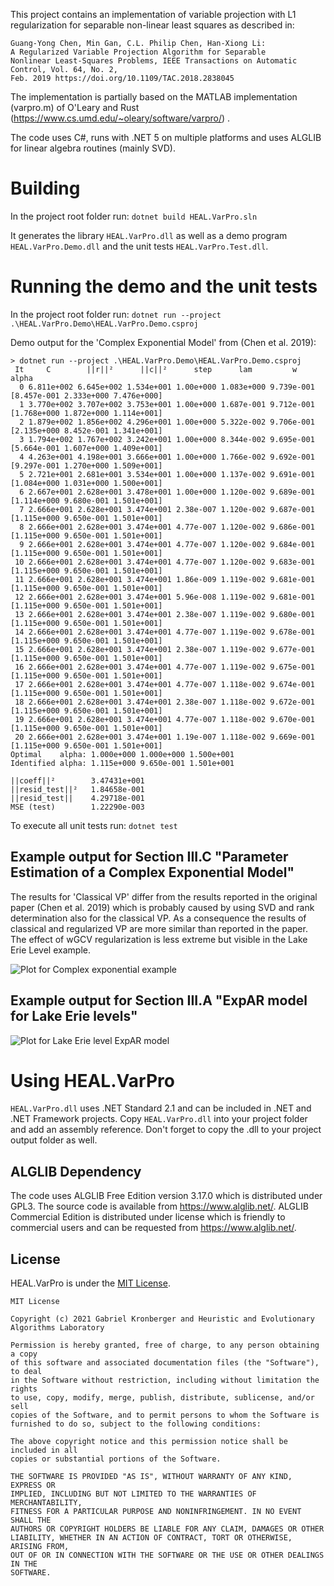 ﻿This project contains an implementation of variable projection with L1 regularization 
for separable non-linear least squares as described in: 

```
Guang-Yong Chen, Min Gan, C.L. Philip Chen, Han-Xiong Li: 
A Regularized Variable Projection Algorithm for Separable 
Nonlinear Least-Squares Problems, IEEE Transactions on Automatic Control, Vol. 64, No. 2,
Feb. 2019 https://doi.org/10.1109/TAC.2018.2838045
```

The implementation is partially based on the MATLAB implementation (varpro.m) of O'Leary and Rust (https://www.cs.umd.edu/~oleary/software/varpro/) . 

The code uses C#, runs with .NET 5 on multiple platforms and uses ALGLIB for linear algebra routines (mainly SVD).

# Building 

In the project root folder run: 
```dotnet build HEAL.VarPro.sln``` 

It generates the library ```HEAL.VarPro.dll``` as well as a demo program ```HEAL.VarPro.Demo.dll``` and the unit tests ```HEAL.VarPro.Test.dll```.

# Running the demo and the unit tests

In the project root folder run: 
```dotnet run --project .\HEAL.VarPro.Demo\HEAL.VarPro.Demo.csproj``` 

Demo output for the 'Complex Exponential Model' from (Chen et al. 2019): 
```
> dotnet run --project .\HEAL.VarPro.Demo\HEAL.VarPro.Demo.csproj
 It     C        ||r||²      ||c||²      step      lam         w                 alpha
  0 6.811e+002 6.645e+002 1.534e+001 1.00e+000 1.083e+000 9.739e-001 [8.457e-001 2.333e+000 7.476e+000]
  1 3.770e+002 3.707e+002 3.753e+001 1.00e+000 1.687e-001 9.712e-001 [1.768e+000 1.872e+000 1.114e+001]
  2 1.879e+002 1.856e+002 4.296e+001 1.00e+000 5.322e-002 9.706e-001 [2.135e+000 8.452e-001 1.341e+001]
  3 1.794e+002 1.767e+002 3.242e+001 1.00e+000 8.344e-002 9.695e-001 [5.664e-001 1.607e+000 1.409e+001]
  4 4.263e+001 4.198e+001 3.666e+001 1.00e+000 1.766e-002 9.692e-001 [9.297e-001 1.270e+000 1.509e+001]
  5 2.721e+001 2.681e+001 3.534e+001 1.00e+000 1.137e-002 9.691e-001 [1.084e+000 1.031e+000 1.500e+001]
  6 2.667e+001 2.628e+001 3.478e+001 1.00e+000 1.120e-002 9.689e-001 [1.114e+000 9.680e-001 1.501e+001]
  7 2.666e+001 2.628e+001 3.474e+001 2.38e-007 1.120e-002 9.687e-001 [1.115e+000 9.650e-001 1.501e+001]
  8 2.666e+001 2.628e+001 3.474e+001 4.77e-007 1.120e-002 9.686e-001 [1.115e+000 9.650e-001 1.501e+001]
  9 2.666e+001 2.628e+001 3.474e+001 4.77e-007 1.120e-002 9.684e-001 [1.115e+000 9.650e-001 1.501e+001]
 10 2.666e+001 2.628e+001 3.474e+001 4.77e-007 1.120e-002 9.683e-001 [1.115e+000 9.650e-001 1.501e+001]
 11 2.666e+001 2.628e+001 3.474e+001 1.86e-009 1.119e-002 9.681e-001 [1.115e+000 9.650e-001 1.501e+001]
 12 2.666e+001 2.628e+001 3.474e+001 5.96e-008 1.119e-002 9.681e-001 [1.115e+000 9.650e-001 1.501e+001]
 13 2.666e+001 2.628e+001 3.474e+001 2.38e-007 1.119e-002 9.680e-001 [1.115e+000 9.650e-001 1.501e+001]
 14 2.666e+001 2.628e+001 3.474e+001 4.77e-007 1.119e-002 9.678e-001 [1.115e+000 9.650e-001 1.501e+001]
 15 2.666e+001 2.628e+001 3.474e+001 2.38e-007 1.119e-002 9.677e-001 [1.115e+000 9.650e-001 1.501e+001]
 16 2.666e+001 2.628e+001 3.474e+001 4.77e-007 1.119e-002 9.675e-001 [1.115e+000 9.650e-001 1.501e+001]
 17 2.666e+001 2.628e+001 3.474e+001 4.77e-007 1.118e-002 9.674e-001 [1.115e+000 9.650e-001 1.501e+001]
 18 2.666e+001 2.628e+001 3.474e+001 2.38e-007 1.118e-002 9.672e-001 [1.115e+000 9.650e-001 1.501e+001]
 19 2.666e+001 2.628e+001 3.474e+001 4.77e-007 1.118e-002 9.670e-001 [1.115e+000 9.650e-001 1.501e+001]
 20 2.666e+001 2.628e+001 3.474e+001 1.19e-007 1.118e-002 9.669e-001 [1.115e+000 9.650e-001 1.501e+001]
Optimal    alpha: 1.000e+000 1.000e+000 1.500e+001
Identified alpha: 1.115e+000 9.650e-001 1.501e+001

||coeff||²        3.47431e+001
||resid_test||²   1.84658e-001
||resid_test||    4.29718e-001
MSE (test)        1.22290e-003
```

To execute all unit tests run: 
```dotnet test```

## Example output for Section III.C "Parameter Estimation of a Complex Exponential Model"
The results for 'Classical VP' differ from the results reported in the original paper (Chen et al. 2019) which is probably caused by using SVD and rank determination also for the classical VP. As a consequence the results of classical and regularized VP are more similar than reported in the paper. The effect of wGCV regularization is less extreme but visible in the Lake Erie Level example.

![Plot for Complex exponential example](data/ComplexExponential.png)

## Example output for Section III.A "ExpAR model for Lake Erie levels"
![Plot for Lake Erie level ExpAR model](data/LakeErie.png)


# Using HEAL.VarPro
```HEAL.VarPro.dll``` uses .NET Standard 2.1 and can be included in .NET and .NET Framework projects.
Copy ```HEAL.VarPro.dll``` into your project folder and add an assembly reference. Don't forget to copy the .dll to your project output folder as well.

## ALGLIB Dependency
The code uses ALGLIB Free Edition version 3.17.0 which is distributed under GPL3. The source code is available from https://www.alglib.net/.
ALGLIB Commercial Edition is distributed under license which is friendly to commercial users and can be requested from https://www.alglib.net/.

## License
HEAL.VarPro is under the [MIT License](LICENSE.txt).

```
MIT License

Copyright (c) 2021 Gabriel Kronberger and Heuristic and Evolutionary Algorithms Laboratory

Permission is hereby granted, free of charge, to any person obtaining a copy
of this software and associated documentation files (the "Software"), to deal
in the Software without restriction, including without limitation the rights
to use, copy, modify, merge, publish, distribute, sublicense, and/or sell
copies of the Software, and to permit persons to whom the Software is
furnished to do so, subject to the following conditions:

The above copyright notice and this permission notice shall be included in all
copies or substantial portions of the Software.

THE SOFTWARE IS PROVIDED "AS IS", WITHOUT WARRANTY OF ANY KIND, EXPRESS OR
IMPLIED, INCLUDING BUT NOT LIMITED TO THE WARRANTIES OF MERCHANTABILITY,
FITNESS FOR A PARTICULAR PURPOSE AND NONINFRINGEMENT. IN NO EVENT SHALL THE
AUTHORS OR COPYRIGHT HOLDERS BE LIABLE FOR ANY CLAIM, DAMAGES OR OTHER
LIABILITY, WHETHER IN AN ACTION OF CONTRACT, TORT OR OTHERWISE, ARISING FROM,
OUT OF OR IN CONNECTION WITH THE SOFTWARE OR THE USE OR OTHER DEALINGS IN THE
SOFTWARE.
```
